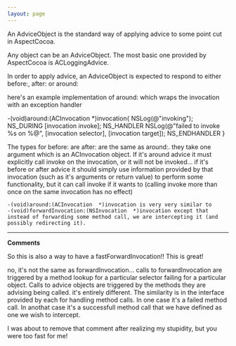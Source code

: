 ```yaml
---
layout: page
---
```


An AdviceObject is the standard way of applying advice to some point cut in AspectCocoa.

Any object can be an AdviceObject.  The most basic one provided by AspectCocoa is ACLoggingAdvice.

In order to apply advice, an AdviceObject is expected to respond to either     before:,     after: or     around:

here's an example implementation of     around: which wraps the invocation with an exception handler
    
-(void)around:(ACInvocation  *)invocation{
    NSLog(@"invoking");
    NS_DURING
        [invocation invoke];
    NS_HANDLER
        NSLog(@"failed to invoke %s on %@",  [invocation selector], [invocation target]);
    NS_ENDHANDLER
}


The types for     before: are     after: are the same as     around:.  they take one argument which is an ACInvocation object.
If it's around advice it must explicitly call invoke on the invocation, or it will not be invoked... if it's before or after advice it should simply use information provided by that invocation (such as it's arguments or return value) to perform some functionality, but it can call invoke if it wants to (calling invoke more than once on the same invocation has no effect)

    -(void)around:(ACInvocation  *)invocation is very very similar to     -(void)forwardInvocation:(NSInvocation  *)invocation except that instead of forwarding some method call, we are intercepting it (and possibly redirecting it).

----

**Comments**

So this is also a way to have a fastForwardInvocation!! This is great!

no, it's not the same as forwardInvocation... calls to forwardInvocation are triggered by a method lookup for a particular selector failing for a particular object.  Calls to advice objects are triggered by the methods they are advising being called.  it's entirely different.  The similarity is in the interface provided  by each for handling method calls.  In one case it's a failed method call. In anothat case it's a successfull method call that we have defined as one we wish to intercept.

I was about to remove that comment after realizing my stupidity, but you were too fast for me!
